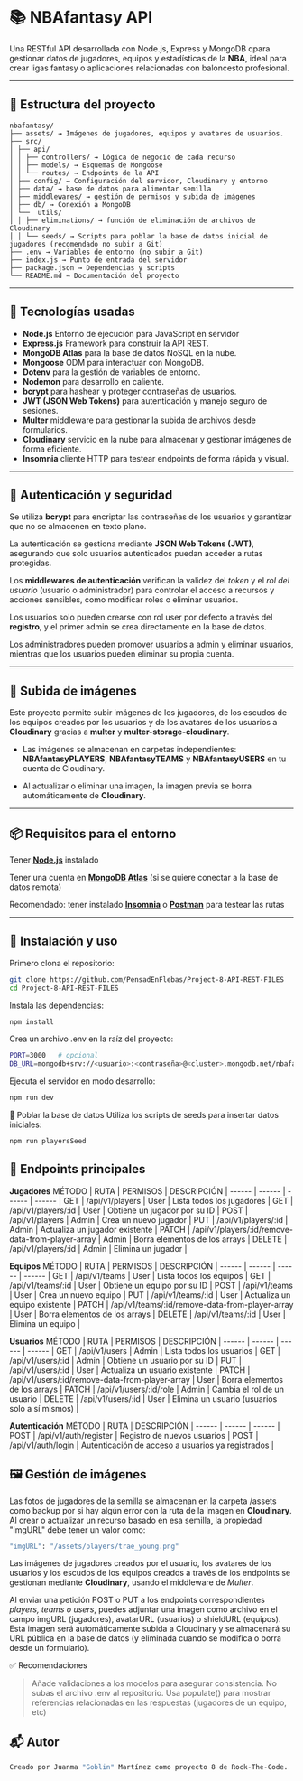 # 📚 NBAfantasy API

Una RESTful API desarrollada con Node.js, Express y MongoDB qpara gestionar datos de jugadores, equipos y estadísticas de la **NBA**, ideal para crear ligas fantasy o aplicaciones relacionadas con baloncesto profesional.

---

## 📁 Estructura del proyecto

```text
nbafantasy/
├── assets/ → Imágenes de jugadores, equipos y avatares de usuarios.
├── src/
│ ├── api/
│ │ ├── controllers/ → Lógica de negocio de cada recurso
│ │ ├── models/ → Esquemas de Mongoose
│ │ └── routes/ → Endpoints de la API
│ ├── config/ → Configuración del servidor, Cloudinary y entorno
│ ├── data/ → base de datos para alimentar semilla
│ ├── middlewares/ → gestión de permisos y subida de imágenes
│ ├── db/ → Conexión a MongoDB
│ └──  utils/
│ │ ├── eliminations/ → función de eliminación de archivos de Cloudinary
│ │ └── seeds/ → Scripts para poblar la base de datos inicial de jugadores (recomendado no subir a Git)
├── .env → Variables de entorno (no subir a Git)
├── index.js → Punto de entrada del servidor
├── package.json → Dependencias y scripts
└── README.md → Documentación del proyecto
```

---

## 🚀 Tecnologías usadas

- **Node.js** Entorno de ejecución para JavaScript en servidor
- **Express.js** Framework para construir la API REST.
- **MongoDB Atlas** para la base de datos NoSQL en la nube.
- **Mongoose** ODM para interactuar con MongoDB.
- **Dotenv** para la gestión de variables de entorno.
- **Nodemon** para desarrollo en caliente.
- **bcrypt** para hashear y proteger contraseñas de usuarios.
- **JWT (JSON Web Tokens)** para autenticación y manejo seguro de sesiones.
- **Multer** middleware para gestionar la subida de archivos desde formularios.
- **Cloudinary** servicio en la nube para almacenar y gestionar imágenes de forma eficiente.
- **Insomnia** cliente HTTP para testear endpoints de forma rápida y visual.

---

## 🔐 Autenticación y seguridad

Se utiliza **bcrypt** para encriptar las contraseñas de los usuarios y garantizar que no se almacenen en texto plano.

La autenticación se gestiona mediante **JSON Web Tokens (JWT)**, asegurando que solo usuarios autenticados puedan acceder a rutas protegidas.

Los **middlewares de autenticación** verifican la validez del _token_ y el _rol del usuario_ (usuario o administrador) para controlar el acceso a recursos y acciones sensibles, como modificar roles o eliminar usuarios.

Los usuarios solo pueden crearse con rol user por defecto a través del **registro**, y el primer admin se crea directamente en la base de datos.

Los administradores pueden promover usuarios a admin y eliminar usuarios, mientras que los usuarios pueden eliminar su propia cuenta.

---

## 📁 Subida de imágenes

Este proyecto permite subir imágenes de los jugadores, de los escudos de los equipos creados por los usuarios y de los avatares de los usuarios a **Cloudinary** gracias a **multer** y **multer-storage-cloudinary**.

- Las imágenes se almacenan en carpetas independientes: **NBAfantasyPLAYERS**, **NBAfantasyTEAMS** y **NBAfantasyUSERS** en tu cuenta de Cloudinary.

- Al actualizar o eliminar una imagen, la imagen previa se borra automáticamente de **Cloudinary**.

---

## 📦 Requisitos para el entorno

Tener **[Node.js](https://nodejs.org/)** instalado

Tener una cuenta en **[MongoDB Atlas](https://cloud.mongodb.com/)** (si se quiere conectar a la base de datos remota)

Recomendado: tener instalado **[Insomnia](https://insomnia.rest/)** o **[Postman](https://www.postman.com/)** para testear las rutas

---

## 🔧 Instalación y uso

Primero clona el repositorio:

```sh
git clone https://github.com/PensadEnFlebas/Project-8-API-REST-FILES
cd Project-8-API-REST-FILES
```

Instala las dependencias:

```sh
npm install
```

Crea un archivo .env en la raíz del proyecto:

```sh
PORT=3000   # opcional
DB_URL=mongodb+srv://<usuario>:<contraseña>@<cluster>.mongodb.net/nbafantasy
```

Ejecuta el servidor en modo desarrollo:

```sh
npm run dev
```

🌱 Poblar la base de datos
Utiliza los scripts de seeds para insertar datos iniciales:

```sh
npm run playersSeed
```

## 📡 Endpoints principales

**Jugadores**
MÉTODO | RUTA | PERMISOS | DESCRIPCIÓN
| ------ | ------ | ------ | ------ |
GET | /api/v1/players | User | Lista todos los jugadores |
GET | /api/v1/players/:id | User | Obtiene un jugador por su ID |
POST | /api/v1/players | Admin | Crea un nuevo jugador |
PUT | /api/v1/players/:id | Admin | Actualiza un jugador existente |
PATCH | /api/v1/players/:id/remove-data-from-player-array | Admin | Borra elementos de los arrays |
DELETE | /api/v1/players/:id | Admin | Elimina un jugador |

**Equipos**
MÉTODO | RUTA | PERMISOS | DESCRIPCIÓN
| ------ | ------ | ------ | ------ |
GET | /api/v1/teams | User | Lista todos los equipos |
GET | /api/v1/teams/:id | User | Obtiene un equipo por su ID |
POST | /api/v1/teams | User | Crea un nuevo equipo |
PUT | /api/v1/teams/:id | User | Actualiza un equipo existente |
PATCH | /api/v1/teams/:id/remove-data-from-player-array | User | Borra elementos de los arrays |
DELETE | /api/v1/teams/:id | User | Elimina un equipo |

**Usuarios**
MÉTODO | RUTA | PERMISOS | DESCRIPCIÓN
| ------ | ------ | ------ | ------ |
GET | /api/v1/users | Admin | Lista todos los usuarios |
GET | /api/v1/users/:id | Admin | Obtiene un usuario por su ID |
PUT | /api/v1/users/:id | User | Actualiza un usuario existente |
PATCH | /api/v1/users/:id/remove-data-from-player-array | User | Borra elementos de los arrays |
PATCH | /api/v1/users/:id/role | Admin | Cambia el rol de un usuario |
DELETE | /api/v1/users/:id | User | Elimina un usuario (usuarios solo a sí mismos) |

**Autenticación**
MÉTODO | RUTA | DESCRIPCIÓN
| ------ | ------ | ------ |
POST | /api/v1/auth/register | Registro de nuevos usuarios |
POST | /api/v1/auth/login | Autenticación de acceso a usuarios ya registrados |

## 🖼️ Gestión de imágenes

Las fotos de jugadores de la semilla se almacenan en la carpeta /assets como backup por si hay algún error con la ruta de la imagen en **Cloudinary**. Al crear o actualizar un recurso basado en esa semilla, la propiedad "imgURL" debe tener un valor como:

```sh
"imgURL": "/assets/players/trae_young.png"
```

Las imágenes de jugadores creados por el usuario, los avatares de los usuarios y los escudos de los equipos creados a través de los endpoints se gestionan mediante **Cloudinary**, usando el middleware de _Multer_.

Al enviar una petición POST o PUT a los endpoints correspondientes _players, teams o users_, puedes adjuntar una imagen como archivo en el campo imgURL (jugadores), avatarURL (usuarios) o shieldURL (equipos). Esta imagen será automáticamente subida a Cloudinary y se almacenará su URL pública en la base de datos (y eliminada cuando se modifica o borra desde un formulario).

✅ Recomendaciones

> Añade validaciones a los modelos para asegurar consistencia.
> No subas el archivo .env al repositorio.
> Usa populate() para mostrar referencias relacionadas en las respuestas (jugadores de un equipo, etc)

## 📬 Autor

```bash
Creado por Juanma "Goblin" Martínez como proyecto 8 de Rock-The-Code.
```
